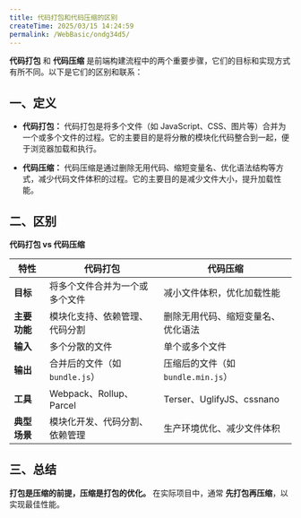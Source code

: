 ```yaml
---
title: 代码打包和代码压缩的区别
createTime: 2025/03/15 14:24:59
permalink: /WebBasic/ondg34d5/
---
```


**代码打包** 和 **代码压缩** 是前端构建流程中的两个重要步骤，它们的目标和实现方式有所不同。以下是它们的区别和联系：

## 一、定义

- **代码打包：** 代码打包是将多个文件（如 JavaScript、CSS、图片等）合并为一个或多个文件的过程。它的主要目的是将分散的模块化代码整合到一起，便于浏览器加载和执行。

- **代码压缩：** 代码压缩是通过删除无用代码、缩短变量名、优化语法结构等方式，减少代码文件体积的过程。它的主要目的是减少文件大小，提升加载性能。

## 二、区别

**代码打包 vs 代码压缩**

| **特性**     | **代码打包**                   | **代码压缩**                       |
| ------------ | ------------------------------ | ---------------------------------- |
| **目标**     | 将多个文件合并为一个或多个文件 | 减小文件体积，优化加载性能         |
| **主要功能** | 模块化支持、依赖管理、代码分割 | 删除无用代码、缩短变量名、优化语法 |
| **输入**     | 多个分散的文件                 | 单个或多个文件                     |
| **输出**     | 合并后的文件（如 `bundle.js`） | 压缩后的文件（如 `bundle.min.js`） |
| **工具**     | Webpack、Rollup、Parcel        | Terser、UglifyJS、cssnano          |
| **典型场景** | 模块化开发、代码分割、依赖管理 | 生产环境优化、减少文件体积         |

## 三、总结

**打包是压缩的前提，压缩是打包的优化。** 在实际项目中，通常 **先打包再压缩**，以实现最佳性能。
